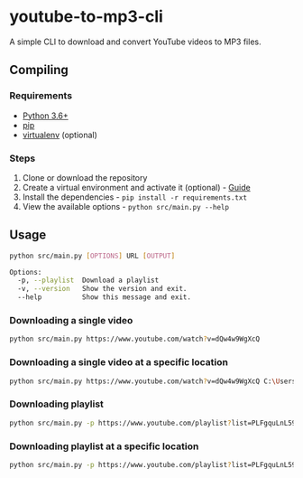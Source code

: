 # youtube-to-mp3-cli

A simple CLI to download and convert YouTube videos to MP3 files.

## Compiling

### Requirements

- [Python 3.6+](https://www.python.org/downloads/)
- [pip](https://pip.pypa.io/en/stable/installation/)
- [virtualenv](https://virtualenv.pypa.io/en/latest/installation.html) (optional)

### Steps

1. Clone or download the repository
2. Create a virtual environment and activate it (optional) - [Guide](https://docs.python.org/3/library/venv.html)
3. Install the dependencies - `pip install -r requirements.txt`
4. View the available options - `python src/main.py --help`

## Usage

```bash
python src/main.py [OPTIONS] URL [OUTPUT]

Options:
  -p, --playlist  Download a playlist
  -v, --version   Show the version and exit.
  --help          Show this message and exit.
```

### Downloading a single video

```bash
python src/main.py https://www.youtube.com/watch?v=dQw4w9WgXcQ
```

### Downloading a single video at a specific location

```bash
python src/main.py https://www.youtube.com/watch?v=dQw4w9WgXcQ C:\Users\user\Music
```

### Downloading playlist

```bash
python src/main.py -p https://www.youtube.com/playlist?list=PLFgquLnL59alCl_2TQvOiD5Vgm1hCaGSI
```

### Downloading playlist at a specific location

```bash
python src/main.py -p https://www.youtube.com/playlist?list=PLFgquLnL59alCl_2TQvOiD5Vgm1hCaGSI C:\Users\user\Music
```

